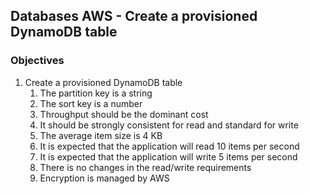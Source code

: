 ## Databases AWS - Create a provisioned DynamoDB table

### Objectives

1. Create a provisioned DynamoDB table
   1. The partition key is a string
   2. The sort key is a number
   3. Throughput should be the dominant cost
   4. It should be strongly consistent for read and standard for write
   5. The average item size is 4 KB
   6. It is expected that the application will read 10 items per second
   7. It is expected that the application will write 5 items per second
   8. There is no changes in the read/write requirements
   9. Encryption is managed by AWS